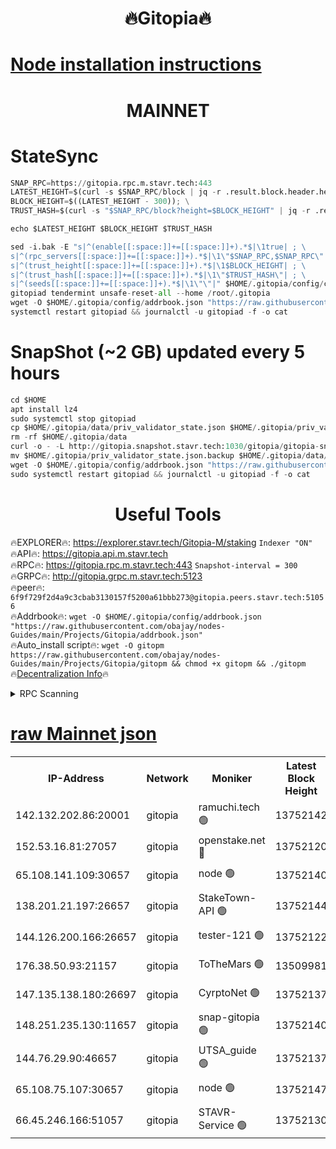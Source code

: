 <h1 align="center"> 🔥Gitopia🔥</h1>

[Node installation instructions](https://github.com/obajay/nodes-Guides/tree/main/Projects/Gitopia)
=

<h1 align="center"> MAINNET</h1>

# StateSync
```python
SNAP_RPC=https://gitopia.rpc.m.stavr.tech:443
LATEST_HEIGHT=$(curl -s $SNAP_RPC/block | jq -r .result.block.header.height); \
BLOCK_HEIGHT=$((LATEST_HEIGHT - 300)); \
TRUST_HASH=$(curl -s "$SNAP_RPC/block?height=$BLOCK_HEIGHT" | jq -r .result.block_id.hash)

echo $LATEST_HEIGHT $BLOCK_HEIGHT $TRUST_HASH

sed -i.bak -E "s|^(enable[[:space:]]+=[[:space:]]+).*$|\1true| ; \
s|^(rpc_servers[[:space:]]+=[[:space:]]+).*$|\1\"$SNAP_RPC,$SNAP_RPC\"| ; \
s|^(trust_height[[:space:]]+=[[:space:]]+).*$|\1$BLOCK_HEIGHT| ; \
s|^(trust_hash[[:space:]]+=[[:space:]]+).*$|\1\"$TRUST_HASH\"| ; \
s|^(seeds[[:space:]]+=[[:space:]]+).*$|\1\"\"|" $HOME/.gitopia/config/config.toml
gitopiad tendermint unsafe-reset-all --home /root/.gitopia
wget -O $HOME/.gitopia/config/addrbook.json "https://raw.githubusercontent.com/obajay/nodes-Guides/main/Projects/Gitopia/addrbook.json"
systemctl restart gitopiad && journalctl -u gitopiad -f -o cat
```
# SnapShot (~2 GB) updated every 5 hours
```python
cd $HOME
apt install lz4
sudo systemctl stop gitopiad
cp $HOME/.gitopia/data/priv_validator_state.json $HOME/.gitopia/priv_validator_state.json.backup
rm -rf $HOME/.gitopia/data
curl -o - -L http://gitopia.snapshot.stavr.tech:1030/gitopia/gitopia-snap.tar.lz4 | lz4 -c -d - | tar -x -C $HOME/.gitopia --strip-components 2
mv $HOME/.gitopia/priv_validator_state.json.backup $HOME/.gitopia/data/priv_validator_state.json
wget -O $HOME/.gitopia/config/addrbook.json "https://raw.githubusercontent.com/obajay/nodes-Guides/main/Projects/Gitopia/addrbook.json"
sudo systemctl restart gitopiad && journalctl -u gitopiad -f -o cat
```
 <h1 align="center"> Useful Tools</h1>

🔥EXPLORER🔥:      https://explorer.stavr.tech/Gitopia-M/staking  `Indexer "ON"` \
🔥API🔥: 			 		 https://gitopia.api.m.stavr.tech \
🔥RPC🔥:           https://gitopia.rpc.m.stavr.tech:443              `Snapshot-interval = 300` \
🔥GRPC🔥:          http://gitopia.grpc.m.stavr.tech:5123 \
🔥peer🔥:					 `6f9f729f2d4a9c3cbab3130157f5200a61bbb273@gitopia.peers.stavr.tech:51056` \
🔥Addrbook🔥:    ```wget -O $HOME/.gitopia/config/addrbook.json "https://raw.githubusercontent.com/obajay/nodes-Guides/main/Projects/Gitopia/addrbook.json"``` \
🔥Auto_install script🔥: ```wget -O gitopm https://raw.githubusercontent.com/obajay/nodes-Guides/main/Projects/Gitopia/gitopm && chmod +x gitopm && ./gitopm``` \
🔥[Decentralization Info](https://github.com/obajay/StateSync-snapshots/tree/main/Projects/Gitopia/Decentralization)🔥

<details>
<summary>RPC Scanning</summary>

<h2 align="center"> We scan nodes in real time every 4 hours. And we provide the final result of RPC endpoints.
We cannot influence the operation of these nodes in any way. </h2>


```python
If Voting Power is higher than 0 --> then the Node is a validator of the network and may be subject to attack and be a potential threat to the chain.
```
```python
We marked such validators with a red symbol
```

</details>

[raw Mainnet json](https://rpc-check.gitopm.stavr.tech/gitopm/rpc-gitopm-result.json)
=

<table><tr><th>IP-Address</th><th>Network</th><th>Moniker</th><th>Latest Block Height</th><th>Earliest Block Height</th><th>Catching Up</th><th>Tx Index</th><th>Voting Power</th><th>Scan Time</th></tr><tr><td>142.132.202.86:20001</td><td>gitopia</td><td>ramuchi.tech 🟢</td><td>13752142</td><td>6548337</td><td>False</td><td>on</td><td>0</td><td>2024-02-13T08:40:20.291130878UTC</td></tr><tr><td>152.53.16.81:27057</td><td>gitopia</td><td>openstake.net 🔴</td><td>13752120</td><td>10455001</td><td>False</td><td>off</td><td>43319</td><td>2024-02-13T08:39:42.201393249UTC</td></tr><tr><td>65.108.141.109:30657</td><td>gitopia</td><td>node 🟢</td><td>13752140</td><td>12299845</td><td>False</td><td>on</td><td>0</td><td>2024-02-13T08:40:17.675198134UTC</td></tr><tr><td>138.201.21.197:26657</td><td>gitopia</td><td>StakeTown-API 🟢</td><td>13752144</td><td>12733501</td><td>False</td><td>on</td><td>0</td><td>2024-02-13T08:40:24.725949409UTC</td></tr><tr><td>144.126.200.166:26657</td><td>gitopia</td><td>tester-121 🟢</td><td>13752122</td><td>12832814</td><td>False</td><td>off</td><td>0</td><td>2024-02-13T08:39:44.678270897UTC</td></tr><tr><td>176.38.50.93:21157</td><td>gitopia</td><td>ToTheMars 🟢</td><td>13509981</td><td>12883228</td><td>False</td><td>on</td><td>0</td><td>2024-02-13T08:39:45.342663919UTC</td></tr><tr><td>147.135.138.180:26697</td><td>gitopia</td><td>CyrptoNet 🟢</td><td>13752137</td><td>12883228</td><td>False</td><td>off</td><td>0</td><td>2024-02-13T08:40:13.095953118UTC</td></tr><tr><td>148.251.235.130:11657</td><td>gitopia</td><td>snap-gitopia 🟢</td><td>13752140</td><td>12908001</td><td>False</td><td>on</td><td>0</td><td>2024-02-13T08:40:17.955175431UTC</td></tr><tr><td>144.76.29.90:46657</td><td>gitopia</td><td>UTSA_guide 🟢</td><td>13752137</td><td>13035301</td><td>False</td><td>on</td><td>0</td><td>2024-02-13T08:40:12.791173865UTC</td></tr><tr><td>65.108.75.107:30657</td><td>gitopia</td><td>node 🟢</td><td>13752147</td><td>13189502</td><td>False</td><td>on</td><td>0</td><td>2024-02-13T08:40:29.146202971UTC</td></tr><tr><td>66.45.246.166:51057</td><td>gitopia</td><td>STAVR-Service 🟢</td><td>13752130</td><td>13746001</td><td>False</td><td>on</td><td>0</td><td>2024-02-13T08:40:02.311818229UTC</td></tr></table>
